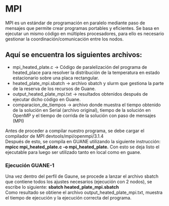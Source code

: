 # MPI
MPI es un estándar de programación en paralelo mediante paso de mensajes que permite crear programas portables y eficientes. Se basa en ejecutar un mismo código en múltiples procesadores, para ello es necesario gestionar la coordinación/comunicación entre los nodos.

## Aquí se encuentra los siguientes archivos:

- mpi_heated_plate.c -> Código de paralelización del programa de heated_place para resolver la distribución de la temperatura en estado estacionario sobre una placa rectangular. <br/>
- heated_plate_mpi.sbatch -> archivo sbatch y slurm que gestiona la parte de la reserva de los recursos de Guane. <br/>
- output_heated_plate_mpi.txt -> resultados obtenidos después de ejecutar dicho código en Guane.<br/>
- comparacion_de_tiempos -> archivo donde muestra el tiempo obtenido de la solución en Serial (archivo original), tiempo de la solución en OpenMP y el tiempo de corrida de la solución con paso de mensajes (MPI)

Antes de proceder a compilar nuestro programa, se debe cargar el compilador de MPI devtools/mpi/openmpi/3.1.4<br/>
Después de esto, se compila en GUANE utilizando la siguiente instrucción: **mpicc mpi_heated_plate.c -o mpi_heated_plate.** Con esto se deja listo el ejecutable para luego ser utilizado tanto en local como en guane. <br/>

### Ejecución GUANE-1 
Una vez dentro del perfil de Gaune, se procede a lanzar el archivo sbatch que contiene todos los ajustes necesarios (ejecución con 2 nodos), se escribe lo siguiente: **sbatch heated_plate_mpi.sbatch**<br/>
Como resultado se obtiene el archivo output_heated_plate_mpi.txt, muestra el tiempo de ejecución y la ejecución correcta del programa.
